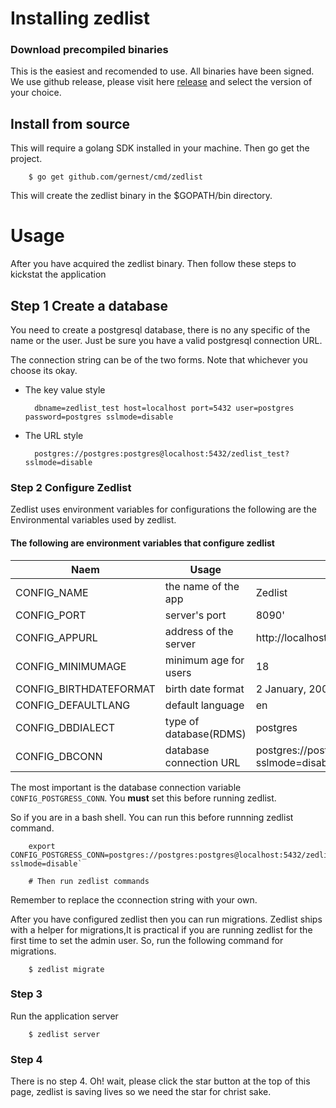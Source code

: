 # Installing zedlist


### Download precompiled binaries   
This is the easiest and recomended to use. All binaries have been signed. We use github release, please visit here [release](https://github.com/zedio/zedlist/releases/latest) and select the version of your choice.


## Install from source
This will require a golang SDK  installed in your machine. Then go get the project.

		$ go get github.com/gernest/cmd/zedlist

This will create the zedlist binary in the $GOPATH/bin directory.


# Usage
After you have acquired the zedlist binary. Then follow these steps to kickstat the application

## Step 1 Create a database
You need to create a postgresql database, there is no any specific of the name or the user. Just be sure you have a valid postgresql connection URL.

The connection string can be of the two forms. Note that whichever you choose its okay.

* The key value style

		dbname=zedlist_test host=localhost port=5432 user=postgres password=postgres sslmode=disable
		
* The URL style

		postgres://postgres:postgres@localhost:5432/zedlist_test?sslmode=disable




### Step 2 Configure Zedlist
Zedlist uses environment variables for configurations the following are the Environmental variables used by zedlist.

#### The following are environment variables that configure zedlist

Naem 						|	Usage				|	Default
-----------------------------|------------------------|-----------------
CONFIG_NAME					| the name of the app	| Zedlist
CONFIG_PORT					| server's port			| 8090'
CONFIG_APPURL				| address of the server  | http://localhost:8090"
CONFIG_MINIMUMAGE			| minimum age for users  | 18
CONFIG_BIRTHDATEFORMAT		| birth date format      | 2 January, 2006
CONFIG_DEFAULTLANG			| default language		| en
CONFIG_DBDIALECT				| type of database(RDMS) | postgres
CONFIG_DBCONN				| database connection URL|postgres://postgres:postgres@localhost/zedlist?sslmode=disable

The most important is the database connection variable `CONFIG_POSTGRESS_CONN`. You **must** set this before running zedlist.

So if you are in a bash shell. You can run this before runnning zedlist command.

		export CONFIG_POSTGRESS_CONN=postgres://postgres:postgres@localhost:5432/zedlist_test?sslmode=disable`
		
		# Then run zedlist commands

Remember to replace the cconnection string with your own.


After you have configured zedlist then you can run migrations. Zedlist ships with a helper for migrations,It is practical if you are running zedlist for the first time to set the admin user. So, run the following command for migrations.

		$ zedlist migrate

### Step 3
Run the application server

		$ zedlist server

### Step 4
There is no step 4. Oh! wait, please click the star button at the top of this page, zedlist is saving lives so we need the star for christ sake.
